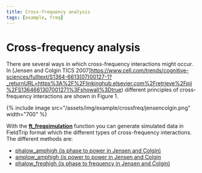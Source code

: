 ```yaml
---
title: Cross-frequency analysis
tags: [example, freq]
---
```


# Cross-frequency analysis

There are several ways in which cross-frequency interactions might occur. In [Jensen and Colgin TICS 2007]https://www.cell.com/trends/cognitive-sciences/fulltext/S1364-6613(07)00127-1?_returnURL=https%3A%2F%2Flinkinghub.elsevier.com%2Fretrieve%2Fpii%2FS1364661307001271%3Fshowall%3Dtrue) different principles of cross-frequency interactions are shown in Figure 1.

{% include image src="/assets/img/example/crossfreq/jensencolgin.png" width="700" %}

With the **[ft_freqsimulation](/reference/ft_freqsimulation)** function you can generate simulated data in FieldTrip format which the different types of cross-frequency interactions. The different methods are:

- [phalow_amphigh (is phase to power in Jensen and Colgin)](/example/crossfreq/phalow_amphigh)
- [amplow_amphigh (is power to power in Jensen and Colgin](/example/crossfreq/amplow_amphigh)
- [phalow_freqhigh (is phase to frequency in Jensen and Colgin)](/example/crossfreq/phalow_freqhigh)
